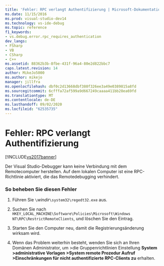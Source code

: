 ```yaml
---
title: 'Fehler: RPC verlangt Authentifizierung | Microsoft-Dokumentation'
ms.date: 11/15/2016
ms.prod: visual-studio-dev14
ms.technology: vs-ide-debug
ms.topic: reference
f1_keywords:
- vs.debug.error.rpc_requires_authentication
dev_langs:
- FSharp
- VB
- CSharp
- C++
ms.assetid: 88362b3b-8fbe-431f-96a4-80e2d822bbc7
caps.latest.revision: 14
author: MikeJo5000
ms.author: mikejo
manager: jillfra
ms.openlocfilehash: dbf0c2d13668dbf380f326ee3a49e0389815a8fd
ms.sourcegitcommit: 6cfffa72af599a9d667249caaaa411bb28ea69fd
ms.translationtype: MT
ms.contentlocale: de-DE
ms.lasthandoff: 09/02/2020
ms.locfileid: "62535735"
---
```

# <a name="error-rpc-requires-authentication"></a>Fehler: RPC verlangt Authentifizierung
[!INCLUDE[vs2017banner](../includes/vs2017banner.md)]

Der Visual Studio-Debugger kann keine Verbindung mit dem Remotecomputer herstellen. Auf dem lokalen Computer ist eine RPC-Richtlinie aktiviert, die das Remotedebugging verhindert.  
  
### <a name="to-correct-this-error"></a>So beheben Sie diesen Fehler  
  
1. Führen Sie `\`*windir*`\system32\regedt32.exe` aus.  
  
2. Suchen Sie nach `HKEY_LOCAL_MACHINE\Software\Policies\Microsoft\Windows NT\RPC\RestrictRemoteClients`, und löschen Sie den Eintrag.  
  
3. Starten Sie den Computer neu, damit die Registrierungsänderung wirksam wird.  
  
4. Wenn das Problem weiterhin besteht, wenden Sie sich an Ihren Domänen Administrator, um >die Gruppenrichtlinien Einstellung **System >administrative Vorlagen >System remote Prozedur Aufruf >Einschränkungen für nicht authentifizierte RPC-Clients zu** erhalten.
